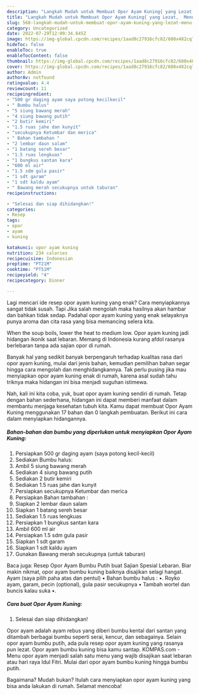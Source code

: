 ```yaml
---
description: "Langkah Mudah untuk Membuat Opor Ayam Kuning{ yang Lezat,  Menu Buat lebaran"
title: "Langkah Mudah untuk Membuat Opor Ayam Kuning{ yang Lezat,  Menu Buat lebaran"
slug: 568-langkah-mudah-untuk-membuat-opor-ayam-kuning-yang-lezat-menu-buat-lebaran
category: Uncategorized
date: 2022-07-29T12:09:34.645Z
image: https://img-global.cpcdn.com/recipes/1aad8c27916cfc82/680x482cq70/opor-ayam-kuning-foto-resep-utama.jpg
hideToc: false
enableToc: true
enableTocContent: false
thumbnail: https://img-global.cpcdn.com/recipes/1aad8c27916cfc82/680x482cq70/opor-ayam-kuning-foto-resep-utama.jpg
cover: https://img-global.cpcdn.com/recipes/1aad8c27916cfc82/680x482cq70/opor-ayam-kuning-foto-resep-utama.jpg
author: Admin
authorAv: notfound
ratingvalue: 4.4
reviewcount: 11
recipeingredient:
- "500 gr daging ayam saya potong kecilkecil"
- " Bumbu halus"
- "5 siung bawang merah"
- "4 siung bawang putih"
- "2 butir kemiri"
- "1.5 ruas jahe dan kunyit"
- "secukupnya Ketumbar dan merica"
- " Bahan tambahan "
- "2 lembar daun salam"
- "1 batang sereh besar"
- "1.5 ruas lengkuas"
- "1 bungkus santan kara"
- "600 ml air"
- "1.5 sdm gula pasir"
- "1 sdt garam"
- "1 sdt kaldu ayam"
- " Bawang merah secukupnya untuk taburan"
recipeinstructions:

- "Selesai dan siap dihidangkan!"
categories:
- Resep
tags:
- opor
- ayam
- kuning

katakunci: opor ayam kuning 
nutrition: 234 calories
recipecuisine: Indonesian
preptime: "PT21M"
cooktime: "PT51M"
recipeyield: "4"
recipecategory: Dinner

---
```



Lagi mencari ide resep opor ayam kuning yang enak? Cara menyiapkannya sangat tidak susah. Tapi Jika salah mengolah maka hasilnya akan hambar dan bahkan tidak sedap. Padahal opor ayam kuning yang enak selayaknya punya aroma dan cita rasa yang bisa memancing selera kita.


When the soup boils, lower the heat to medium low. Opor ayam kuning jadi hidangan ikonik saat lebaran. Memang di Indonesia kurang afdol rasanya berlebaran tanpa ada sajian opor di rumah.

Banyak hal yang sedikit banyak berpengaruh terhadap kualitas rasa dari opor ayam kuning, mulai dari jenis bahan, kemudian pemilihan bahan segar hingga cara mengolah dan menghidangkannya. Tak perlu pusing jika mau menyiapkan opor ayam kuning enak di rumah, karena asal sudah tahu triknya maka hidangan ini bisa menjadi suguhan istimewa.


Nah, kali ini kita coba, yuk, buat opor ayam kuning sendiri di rumah. Tetap dengan bahan sederhana, hidangan ini dapat memberi manfaat dalam membantu menjaga kesehatan tubuh kita. Kamu dapat membuat Opor Ayam Kuning menggunakan 17 bahan dan 0 langkah pembuatan. Berikut ini cara dalam menyiapkan hidangannya.

<!--inarticleads1-->

##### Bahan-bahan dan bumbu yang diperlukan untuk menyiapkan Opor Ayam Kuning:

1. Persiapkan 500 gr daging ayam (saya potong kecil-kecil)
1. Sediakan  Bumbu halus:
1. Ambil 5 siung bawang merah
1. Sediakan 4 siung bawang putih
1. Sediakan 2 butir kemiri
1. Sediakan 1.5 ruas jahe dan kunyit
1. Persiapkan secukupnya Ketumbar dan merica
1. Persiapkan  Bahan tambahan :
1. Siapkan 2 lembar daun salam
1. Siapkan 1 batang sereh besar
1. Sediakan 1.5 ruas lengkuas
1. Persiapkan 1 bungkus santan kara
1. Ambil 600 ml air
1. Persiapkan 1.5 sdm gula pasir
1. Siapkan 1 sdt garam
1. Siapkan 1 sdt kaldu ayam
1. Gunakan  Bawang merah secukupnya (untuk taburan)


Baca juga: Resep Opor Ayam Bumbu Putih buat Sajian Spesial Lebaran. Biar makin nikmat, opor ayam bumbu kuning baiknya disajikan selagi hangat. Ayam (saya pilih paha atas dan pentul) • Bahan bumbu halus : •. Royko ayam, garam, pecin (optional), gula pasir secukupnya • Tambah wortel dan buncis kalau suka •. 

<!--inarticleads2-->

##### Cara buat Opor Ayam Kuning:


1. Selesai dan siap dihidangkan!

Opor ayam adalah ayam rebus yang diberi bumbu kental dari santan yang ditambah berbagai bumbu seperti serai, kencur, dan sebagainya. Selain opor ayam bumbu putih, ada pula resep opor ayam kuning yang rasanya pun lezat. Opor ayam bumbu kuning bisa kamu santap. KOMPAS.com - Menu opor ayam menjadi salah satu menu yang wajib disajikan saat lebaran atau hari raya Idul Fitri. Mulai dari opor ayam bumbu kuning hingga bumbu putih. 

Bagaimana? Mudah bukan? Itulah cara menyiapkan opor ayam kuning yang bisa anda lakukan di rumah. Selamat mencoba!
